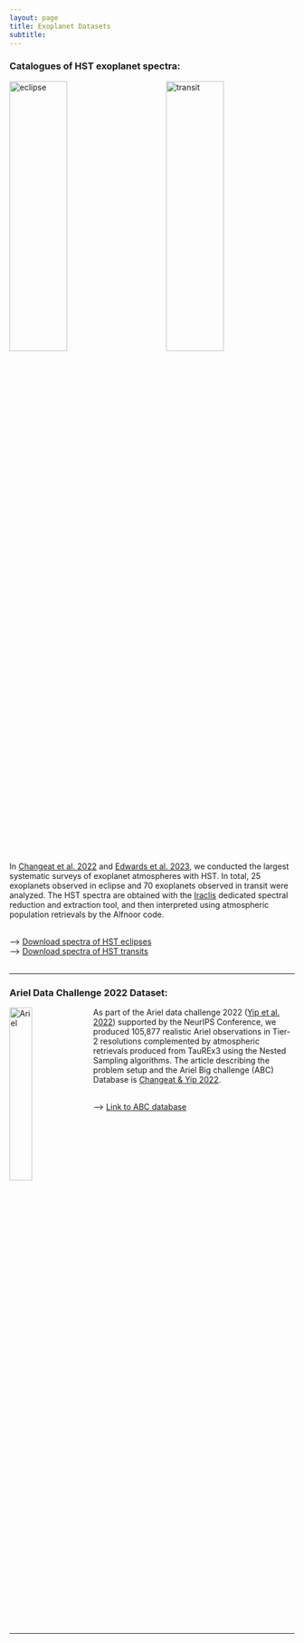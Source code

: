 ```yaml
---
layout: page
title: Exoplanet Datasets
subtitle: 
---
```



### Catalogues of HST exoplanet spectra:
<img src="https://quentchangeat.github.io/img/eclipse_spectra.png" alt="eclipse" width="45%" height="35%" align="left" style="padding-right:4px">
<img src="https://quentchangeat.github.io/img/transit_spectra.png" alt="transit" width="45%" height="35%" align="right" style="padding-left:4px">
<br clear="left"/>

In [Changeat et al. 2022](https://iopscience.iop.org/article/10.3847/1538-4365/ac5cc2) and  [Edwards et al. 2023](https://iopscience.iop.org/article/10.3847/1538-4365/ac9f1a), we conducted the largest systematic surveys of exoplanet atmospheres with HST. In total, 25 exoplanets observed in eclipse and 70 exoplanets observed in transit were analyzed. The HST spectra are obtained with the [Iraclis](https://github.com/ucl-exoplanets/Iraclis) dedicated spectral reduction and extraction tool, and then interpreted using atmospheric population retrievals by the Alfnoor code.       <br />       <br />

--> [Download spectra of HST eclipses](https://quentchangeat.github.io/img/C22_spectra.zip)       <br />
--> [Download spectra of HST transits](https://quentchangeat.github.io/img/E22_spectra.zip)       <br />
<br clear="left"/>

---

### Ariel Data Challenge 2022 Dataset:
<img src="https://quentchangeat.github.io/img/ariel_pop.png" alt="Ariel" width="28%" height="28%" align="left" style="float:left; padding-right:4px">

As part of the Ariel data challenge 2022 ([Yip et al. 2022](https://arxiv.org/abs/2206.14642)) supported by the NeurIPS Conference, we produced 105,877 realistic Ariel observations in Tier-2 resolutions complemented by atmospheric retrievals produced from TauREx3 using the Nested Sampling algorithms. The article describing the problem setup and the Ariel Big challenge (ABC) Database is [Changeat & Yip 2022](https://academic.oup.com/rasti/article/2/1/45/6998590).       <br />       <br />

--> [Link to ABC database](https://zenodo.org/records/6770103)       <br />
<br clear="left"/>

---

